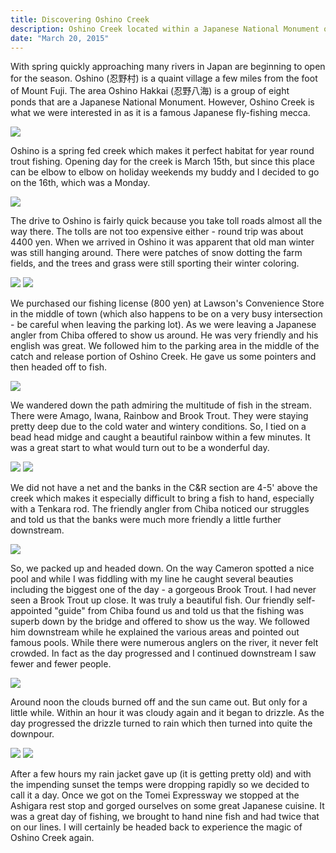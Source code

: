 ```yaml
---
title: Discovering Oshino Creek
description: Oshino Creek located within a Japanese National Monument offers superb fishing.
date: "March 20, 2015"
---
```

<div class="text-lg m-2">
<p class="mb-2">With spring quickly approaching many rivers in Japan are beginning to open for the season. Oshino (忍野村) is a quaint village a few miles from the foot of Mount Fuji. The area Oshino Hakkai (忍野八海) is a group of eight ponds that are a Japanese National Monument. However, Oshino Creek is what we were interested in as it is a famous Japanese fly-fishing mecca.</p>

<img class="w-8/12 rounded-lg shadow-lg mx-auto" src="https://fallfish-tenkara-images.s3-us-west-1.amazonaws.com/FfT+-+Oshino+Creek/S/Catch-Release_Japan_Tokyo_Tenkara_Oshino-Creek.JPG" />

<p class="mt-2 mb-2">Oshino is a spring fed creek which makes it perfect habitat for year round trout fishing. Opening day for the creek is March 15th, but since this place can be elbow to elbow on holiday weekends my buddy and I decided to go on the 16th, which was a Monday.</p>

<img class="w-8/12 rounded-lg shadow-lg mx-auto" src="https://fallfish-tenkara-images.s3-us-west-1.amazonaws.com/FfT+-+Oshino+Creek/S/Deep-Pool_Japan_Oshino-Creek_Tenkara.JPG" />

<p class="mt-2 mb-2">The drive to Oshino is fairly quick because you take toll roads almost all the way there. The tolls are not too expensive either - round trip was about 4400 yen. When we arrived in Oshino it was apparent that old man winter was still hanging around. There were patches of snow dotting the farm fields, and the trees and grass were still sporting their winter coloring.</p>

<img class="w-8/12 rounded-lg shadow-lg mx-auto" src="https://fallfish-tenkara-images.s3-us-west-1.amazonaws.com/FfT+-+Oshino+Creek/S/Mount-Fuji_Japan_Flyfishing_Tenkara_Oshino-Creek.JPG" />

<img class="w-8/12 rounded-lg shadow-lg mx-auto" src="https://fallfish-tenkara-images.s3-us-west-1.amazonaws.com/FfT+-+Oshino+Creek/S/Mount-Fuji_Oshino-Creek_Tenkara.JPG" />

<p class="mt-2 mb-2">We purchased our fishing license (800 yen) at Lawson's Convenience Store in the middle of town (which also happens to be on a very busy intersection - be careful when leaving the parking lot). As we were leaving a Japanese angler from Chiba offered to show us around. He was very friendly and his english was great. We followed him to the parking area in the middle of the catch and release portion of Oshino Creek. He gave us some pointers and then headed off to fish.</p> 

<img class="w-8/12 rounded-lg shadow-lg mx-auto" src="https://fallfish-tenkara-images.s3-us-west-1.amazonaws.com/FfT+-+Oshino+Creek/S/Natural-Pool_Oshino-Creek.JPG" />

<p class="mt-2 mb-2">We wandered down the path admiring the multitude of fish in the stream. There were Amago, Iwana, Rainbow and Brook Trout. They were staying pretty deep due to the cold water and wintery conditions. So, I tied on a bead head midge and caught a beautiful rainbow within a few minutes. It was a great start to what would turn out to be a wonderful day.</p>

<img class="w-8/12 rounded-lg shadow-lg mx-auto" src="https://fallfish-tenkara-images.s3-us-west-1.amazonaws.com/FfT+-+Oshino+Creek/S/Oshino_Creek_Japan_Tenkara.JPG" />

<img class="w-8/12 rounded-lg shadow-lg mx-auto" src="https://fallfish-tenkara-images.s3-us-west-1.amazonaws.com/FfT+-+Oshino+Creek/S/Placid-Pool_Japan_Oshino-Creek.JPG" />

<p class="mt-2 mb-2">We did not have a net and the banks in the C&amp;R section are 4-5' above the creek which makes it especially difficult to bring a fish to hand, especially with a Tenkara rod. The friendly angler from Chiba noticed our struggles and told us that the banks were much more friendly a little further downstream.</p>

<img class="w-8/12 rounded-lg shadow-lg mx-auto" src="https://fallfish-tenkara-images.s3-us-west-1.amazonaws.com/FfT+-+Oshino+Creek/S/Rainbow-Trout_Oshino-Creek_Mount-Fuji.JPG" />

<p class="mt-2 mb-2">So, we packed up and headed down. On the way Cameron spotted a nice pool and while I was fiddling with my line he caught several beauties including the biggest one of the day - a gorgeous Brook Trout. I had never seen a Brook Trout up close. It was truly a beautiful fish. Our friendly self-appointed "guide" from Chiba found us and told us that the fishing was superb down by the bridge and offered to show us the way. We followed him downstream while he explained the various areas and pointed out famous pools. While there were numerous anglers on the river, it never felt crowded. In fact as the day progressed and I continued downstream I saw fewer and fewer people.</p>

<img class="w-8/12 rounded-lg shadow-lg mx-auto" src="https://fallfish-tenkara-images.s3-us-west-1.amazonaws.com/FfT+-+Oshino+Creek/C/Rainbow-Trout_Oshino-Creek_Tenkara.jpg" />

<p class="mt-2 mb-2">Around noon the clouds burned off and the sun came out. But only for a little while. Within an hour it was cloudy again and it began to drizzle. As the day progressed the drizzle turned to rain which then turned into quite the downpour.</p>

<img class="w-8/12 rounded-lg shadow-lg mx-auto" src="https://fallfish-tenkara-images.s3-us-west-1.amazonaws.com/FfT+-+Oshino+Creek/C/Rainbow-Trout_Tenkara_Oshino-Creek.JPG" />

<img class="w-8/12 rounded-lg shadow-lg mx-auto" src="https://fallfish-tenkara-images.s3-us-west-1.amazonaws.com/FfT+-+Oshino+Creek/C/Rainbow-Trout_Tenkara_Oshino-Creek_Japan.JPG" />

<p class="mt-2">After a few hours my rain jacket gave up (it is getting pretty old) and with the impending sunset the temps were dropping rapidly so we decided to call it a day. Once we got on the Tomei Expressway we stopped at the Ashigara rest stop and gorged ourselves on some great Japanese cuisine. It was a great day of fishing, we brought to hand nine fish and had twice that on our lines. I will certainly be headed back to experience the magic of Oshino Creek again.</p>